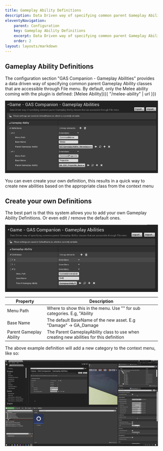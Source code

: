 ```yaml
---
title: Gameplay Ability Definitions
description: Data Driven way of specifying common parent Gameplay Ability classes that are accessible through File menu
eleventyNavigation:
    parent: Configuration
    key: Gameplay Ability Definitions
    excerpt: Data Driven way of specifying common parent Gameplay Ability classes that are accessible through File menu
    order: 2
layout: layouts/markdown
---
```


## Gameplay Ability Definitions

The configuration section "GAS Companion - Gameplay Abilities" provides a data driven way of specifying common parent Gameplay Ability classes that are accessible through File menu. By default, only the Melee ability coming with the plugin is defined: [Melee Ability]({{ "/melee-ability" | url }})

![](config_ga.png)

You can even create your own definition, this results in a quick way to create new abilities based on the appropriate class from the context menu 

## Create your own Definitions

The best part is that this system allows you to add your own Gameplay Ability Definitions. Or even edit / remove the default ones.

![](custom_definitions_dabpng.png)


| Property                  | Description       |
| ------------------------- |-------------------|
| Menu Path                 | Where to show this in the menu. Use "" for sub categories. E.g, "Ability|Skills|Ultimate". |
| Base Name                 | The default BaseName of the new asset. E.g "Damage" -> GA_Damage                            |
| Parent Gameplay Ability   | The Parent GameplayAbility class to use when creating new abilities for this definition     |



The above example definition will add a new category to the context menu, like so:

![](ga_dab.gif)
